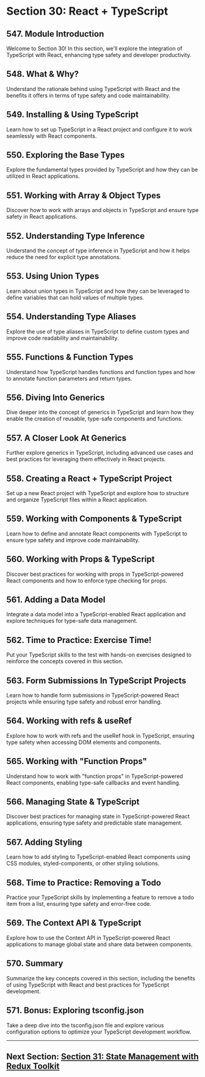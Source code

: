 # Section 30: React + TypeScript

## 547. Module Introduction

Welcome to Section 30! In this section, we'll explore the integration of TypeScript with React, enhancing type safety and developer productivity.

## 548. What & Why?

Understand the rationale behind using TypeScript with React and the benefits it offers in terms of type safety and code maintainability.

## 549. Installing & Using TypeScript

Learn how to set up TypeScript in a React project and configure it to work seamlessly with React components.

## 550. Exploring the Base Types

Explore the fundamental types provided by TypeScript and how they can be utilized in React applications.

## 551. Working with Array & Object Types

Discover how to work with arrays and objects in TypeScript and ensure type safety in React applications.

## 552. Understanding Type Inference

Understand the concept of type inference in TypeScript and how it helps reduce the need for explicit type annotations.

## 553. Using Union Types

Learn about union types in TypeScript and how they can be leveraged to define variables that can hold values of multiple types.

## 554. Understanding Type Aliases

Explore the use of type aliases in TypeScript to define custom types and improve code readability and maintainability.

## 555. Functions & Function Types

Understand how TypeScript handles functions and function types and how to annotate function parameters and return types.

## 556. Diving Into Generics

Dive deeper into the concept of generics in TypeScript and learn how they enable the creation of reusable, type-safe components and functions.

## 557. A Closer Look At Generics

Further explore generics in TypeScript, including advanced use cases and best practices for leveraging them effectively in React projects.

## 558. Creating a React + TypeScript Project

Set up a new React project with TypeScript and explore how to structure and organize TypeScript files within a React application.

## 559. Working with Components & TypeScript

Learn how to define and annotate React components with TypeScript to ensure type safety and improve code maintainability.

## 560. Working with Props & TypeScript

Discover best practices for working with props in TypeScript-powered React components and how to enforce type checking for props.

## 561. Adding a Data Model

Integrate a data model into a TypeScript-enabled React application and explore techniques for type-safe data management.

## 562. Time to Practice: Exercise Time!

Put your TypeScript skills to the test with hands-on exercises designed to reinforce the concepts covered in this section.

## 563. Form Submissions In TypeScript Projects

Learn how to handle form submissions in TypeScript-powered React projects while ensuring type safety and robust error handling.

## 564. Working with refs & useRef

Explore how to work with refs and the useRef hook in TypeScript, ensuring type safety when accessing DOM elements and components.

## 565. Working with "Function Props"

Understand how to work with "function props" in TypeScript-powered React components, enabling type-safe callbacks and event handling.

## 566. Managing State & TypeScript

Discover best practices for managing state in TypeScript-powered React applications, ensuring type safety and predictable state management.

## 567. Adding Styling

Learn how to add styling to TypeScript-enabled React components using CSS modules, styled-components, or other styling solutions.

## 568. Time to Practice: Removing a Todo

Practice your TypeScript skills by implementing a feature to remove a todo item from a list, ensuring type safety and error-free code.

## 569. The Context API & TypeScript

Explore how to use the Context API in TypeScript-powered React applications to manage global state and share data between components.

## 570. Summary

Summarize the key concepts covered in this section, including the benefits of using TypeScript with React and best practices for TypeScript development.

## 571. Bonus: Exploring tsconfig.json

Take a deep dive into the tsconfig.json file and explore various configuration options to optimize your TypeScript development workflow.

---

## Next Section: [Section 31: State Management with Redux Toolkit](/Section31-state-management-with-redux-toolkit)
